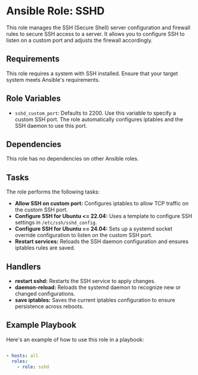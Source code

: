 # Ansible Role: SSHD

This role manages the SSH (Secure Shell) server configuration and firewall rules to secure SSH access to a server. It allows you to configure SSH to listen on a custom port and adjusts the firewall accordingly.

## Requirements

This role requires a system with SSH installed. Ensure that your target system meets Ansible's requirements.

## Role Variables

- `sshd_custom_port`: Defaults to 2200. Use this variable to specify a custom SSH port. The role automatically configures iptables and the SSH daemon to use this port.

## Dependencies

This role has no dependencies on other Ansible roles.

## Tasks

The role performs the following tasks:

- **Allow SSH on custom port:** Configures iptables to allow TCP traffic on the custom SSH port.
- **Configure SSH for Ubuntu <= 22.04:** Uses a template to configure SSH settings in `/etc/ssh/sshd_config`.
- **Configure SSH for Ubuntu == 24.04:** Sets up a systemd socket override configuration to listen on the custom SSH port.
- **Restart services:** Reloads the SSH daemon configuration and ensures iptables rules are saved.

## Handlers

- **restart sshd:** Restarts the SSH service to apply changes.
- **daemon-reload:** Reloads the systemd daemon to recognize new or changed configurations.
- **save iptables:** Saves the current iptables configuration to ensure persistence across reboots.

## Example Playbook

Here's an example of how to use this role in a playbook:

```yaml

- hosts: all
  roles:
    - role: sshd

```
